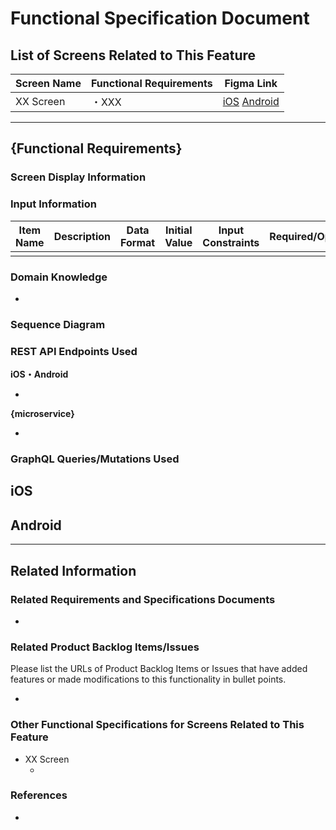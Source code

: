 # Functional Specification Document

## List of Screens Related to This Feature

<!-- 
Please list the names of the screens included in this feature and the functional requirements for each screen in a table.
Include the Figma links for both iOS and Android.
-->

| Screen Name | Functional Requirements | Figma Link          |
|-------------|-------------------------|---------------------|
| XX Screen   | ・XXX                    | [iOS]() [Android]() |

---

## {Functional Requirements}

### Screen Display Information

<!--
Please describe the display conditions of the components shown on the screen using a mermaid flowchart, especially those that are not clear from the Figma design.
Include as many edge cases as possible.
It is strongly recommended to use generative AI tools to create the flowchart.

Prompt example:

Please create a flowchart for this feature.
The "XX Screen" transitions from the "YY Screen".
Retrieve "", and if "" is "", then "" is displayed.
To perform "", at least "" must be entered.
When the "" button is pressed, "" is performed.
-->

### Input Information

<!--
Please list what the user inputs (text or domain objects) in a table format.
-->

| Item Name | Description | Data Format | Initial Value | Input Constraints | Required/Optional |
|-----------|-------------|-------------|---------------|-------------------|-------------------|
|           |             |             |               |                   |                   |

### Domain Knowledge

<!--
If there are any term definitions necessary for understanding the functional specifications, please list them in bullet points.
For terms that frequently appear in other functional specifications, consider creating a new page and including mutual links.
-->

-

### Sequence Diagram

<!--
Please create a sequence diagram that explains which systems are involved behind the scenes when a user operates this feature, and what interactions occur between them.
It is strongly recommended to use generative AI tools to create the flowchart.

Prompt example:

Please write a sequence diagram for this feature.
The characters are the user, mobile app, and {microservice}.
First, the user opens the "XX Screen" in the mobile app.
The mobile app requests "" from "", and "" returns "".
The mobile app displays the screen based on this information.
Then, when the user "" in the mobile app, it sends a request for "" to "" and returns the result to the mobile app.
If the process is successful, the mobile app performs "".
-->

### REST API Endpoints Used

<!--
Please list the REST API endpoint names used by each system for this feature in bullet points.
-->

**iOS・Android**

- 

**{microservice}**

-

### GraphQL Queries/Mutations Used

<!--
Please list the GitHub links for GraphQL Query and Mutation files defined by iOS and Android for this feature in bullet points.
-->

**iOS**
- 

**Android**
- 

---

## Related Information

### Related Requirements and Specifications Documents

<!--
Please list the URLs of requirements and specifications documents for projects that have added features or made modifications to this functionality in bullet points.
-->

- []()

### Related Product Backlog Items/Issues

Please list the URLs of Product Backlog Items or Issues that have added features or made modifications to this
functionality in bullet points.

- []()

### Other Functional Specifications for Screens Related to This Feature

<!--
Screens included in this feature may have other functionalities as well.
Please list the links to those functional specifications in bullet points.
-->

- XX Screen
    - []()

### References

<!--
Please list related URLs in bullet points.
-->

- []()
